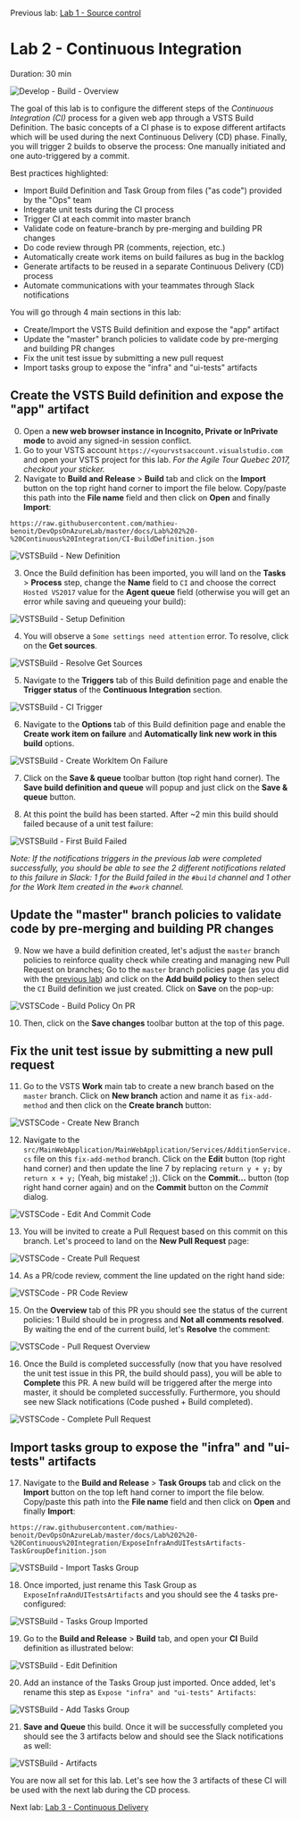 Previous lab: [Lab 1 - Source control](../Lab%201%20-%20Source%20control/README.md)

# Lab 2 - Continuous Integration

Duration: 30 min

![Develop - Build - Overview](./imgs/Develop-Build-Overview.PNG)

The goal of this lab is to configure the different steps of the *Continuous Integration (CI)* process for a given web app through a VSTS Build Definition. The basic concepts of a CI phase is to expose different artifacts which will be used during the next Continuous Delivery (CD) phase. Finally, you will trigger 2 builds to observe the process: One manually initiated and one auto-triggered by a commit. 

Best practices highlighted:

- Import Build Definition and Task Group from files ("as code") provided by the "Ops" team
- Integrate unit tests during the CI process
- Trigger CI at each commit into master branch
- Validate code on feature-branch by pre-merging and building PR changes
- Do code review through PR (comments, rejection, etc.)
- Automatically create work items on build failures as bug in the backlog
- Generate artifacts to be reused in a separate Continuous Delivery (CD) process
- Automate communications with your teammates through Slack notifications

You will go through 4 main sections in this lab:

- Create/Import the VSTS Build definition and expose the "app" artifact
- Update the "master" branch policies to validate code by pre-merging and building PR changes
- Fix the unit test issue by submitting a new pull request
- Import tasks group to expose the "infra" and "ui-tests" artifacts

## Create the VSTS Build definition and expose the "app" artifact

0. Open a **new web browser instance in Incognito, Private or InPrivate mode** to avoid any signed-in session conflict.
1. Go to your VSTS account `https://<yourvstsaccount.visualstudio.com` and open your VSTS project for this lab. *For the Agile Tour Quebec 2017, checkout your sticker.*
2. Navigate to **Build and Release** > **Build** tab and click on the **Import** button on the top right hand corner to import the file below. Copy/paste this path into the **File name** field and then click on **Open** and finally **Import**:

`
https://raw.githubusercontent.com/mathieu-benoit/DevOpsOnAzureLab/master/docs/Lab%202%20-%20Continuous%20Integration/CI-BuildDefinition.json
`

![VSTSBuild - New Definition](./imgs/VSTSBuild-NewDefinition.PNG)

3. Once the Build definition has been imported, you will land on the **Tasks** > **Process** step, change the **Name** field to `CI` and choose the correct `Hosted VS2017` value for the **Agent queue** field (otherwise you will get an error while saving and queueing your build):

![VSTSBuild - Setup Definition](./imgs/VSTSBuild-SetupDefinition.PNG)

4. You will observe a `Some settings need attention` error. To resolve, click on the **Get sources**.

![VSTSBuild - Resolve Get Sources](./imgs/VSTSBuild-ResolveGetSources.PNG)

5. Navigate to the **Triggers** tab of this Build definition page and enable the **Trigger status** of the **Continuous Integration** section.

![VSTSBuild - CI Trigger](./imgs/VSTSBuild-CITrigger.PNG)

6. Navigate to the **Options** tab of this Build definition page and enable the **Create work item on failure** and **Automatically link new work in this build** options.

![VSTSBuild - Create WorkItem On Failure](./imgs/VSTSBuild-CreateWorkItemOnFailure.PNG)

7. Click on the **Save & queue** toolbar button (top right hand corner). The **Save build definition and queue** will popup and just click on the **Save & queue** button.

8. At this point the build has been started.  After ~2 min this build should failed because of a unit test failure:

![VSTSBuild - First Build Failed](./imgs/VSTSBuild-FirstBuildFailed.PNG)

*Note: If the notifications triggers in the previous lab were completed successfully, you should be able to see the 2 different notifications related to this failure in Slack: 1 for the Build failed in the `#build` channel and 1 other for the Work Item created in the `#work` channel.*

## Update the "master" branch policies to validate code by pre-merging and building PR changes

9. Now we have a build definition created, let's adjust the `master` branch policies to reinforce quality check while creating and managing new Pull Request on branches; Go to the `master` branch policies page (as you did with the [previous lab](../Lab%201%20-%20Source%20control/README.md)) and click on the **Add build policy** to then select the `CI` Build definition we just created. Click on **Save** on the pop-up:

![VSTSCode - Build Policy On PR](./imgs/VSTSCode-BuildPolicyOnPR.PNG)

10. Then, click on the **Save changes** toolbar button at the top of this page.

## Fix the unit test issue by submitting a new pull request

11. Go to the VSTS **Work** main tab to create a new branch based on the `master` branch. Click on **New branch** action and name it as `fix-add-method` and then click on the **Create branch** button:

![VSTSCode  - Create New Branch](./imgs/VSTSCode-CreateNewBranch.PNG)

12. Navigate to the `src/MainWebApplication/MainWebApplication/Services/AdditionService.cs` file on this `fix-add-method` branch. Click on the **Edit** button (top right hand corner) and then update the line 7 by replacing `return y + y;` by `return x + y;` (Yeah, big mistake! ;)). Click on the **Commit...** button (top right hand corner again) and on the **Commit** button on the *Commit* dialog.

![VSTSCode - Edit And Commit Code](./imgs/VSTSCode-EditAndCommitCode.PNG)

13. You will be invited to create a Pull Request based on this commit on this branch. Let's proceed to land on the **New Pull Request** page:

![VSTSCode - Create Pull Request](./imgs/VSTSCode-CreatePullRequest.PNG)

14. As a PR/code review, comment the line updated on the right hand side:

![VSTSCode - PR Code Review](./imgs/VSTSCode-PRCodeReview.PNG)

15. On the **Overview** tab of this PR you should see the status of the current policies: 1 Build should be in progress and **Not all comments resolved**. By waiting the end of the current build, let's **Resolve** the comment:

![VSTSCode - Pull Request Overview](./imgs/VSTSCode-PullRequestOverview.PNG)

16. Once the Build is completed successfully (now that you have resolved the unit test issue in this PR, the build should pass), you will be able to **Complete** this PR. A new build will be triggered after the merge into master, it should be completed successfully. Furthermore, you should see new Slack notifications (Code pushed + Build completed).

![VSTSCode - Complete Pull Request](./imgs/VSTSCode-CompletePullRequest.PNG)

## Import tasks group to expose the "infra" and "ui-tests" artifacts

17. Navigate to the **Build and Release** > **Task Groups** tab and click on the **Import** button on the top left hand corner to import the file below. Copy/paste this path into the **File name** field and then click on **Open** and finally **Import**:

`
https://raw.githubusercontent.com/mathieu-benoit/DevOpsOnAzureLab/master/docs/Lab%202%20-%20Continuous%20Integration/ExposeInfraAndUITestsArtifacts-TaskGroupDefinition.json
`

![VSTSBuild - Import Tasks Group](./imgs/VSTSBuild-ImportTasksGroup.PNG)

18. Once imported, just rename this Task Group as `ExposeInfraAndUITestsArtifacts` and you should see the 4 tasks pre-configured:

![VSTSBuild - Tasks Group Imported](./imgs/VSTSBuild-TasksGroupImported.PNG)

19. Go to the **Build and Release** > **Build** tab, and open your **CI** Build definition as illustrated below:

 ![VSTSBuild - Edit Definition](./imgs/VSTSBuild-EditDefinition.PNG)

20. Add an instance of the Tasks Group just imported. Once added, let's rename this step as `Expose "infra" and "ui-tests" Artifacts`:

![VSTSBuild - Add Tasks Group](./imgs/VSTSBuild-AddTasksGroup.PNG)

21. **Save and Queue** this build. Once it will be successfully completed you should see the 3 artifacts below and should see the Slack notifications as well:

![VSTSBuild - Artifacts](./imgs/VSTSBuild-Artifacts.PNG)

You are now all set for this lab. Let's see how the 3 artifacts of these CI will be used with the next lab during the CD process.

Next lab: [Lab 3 - Continuous Delivery](../Lab%203%20-%20Continuous%20Delivery/README.md)